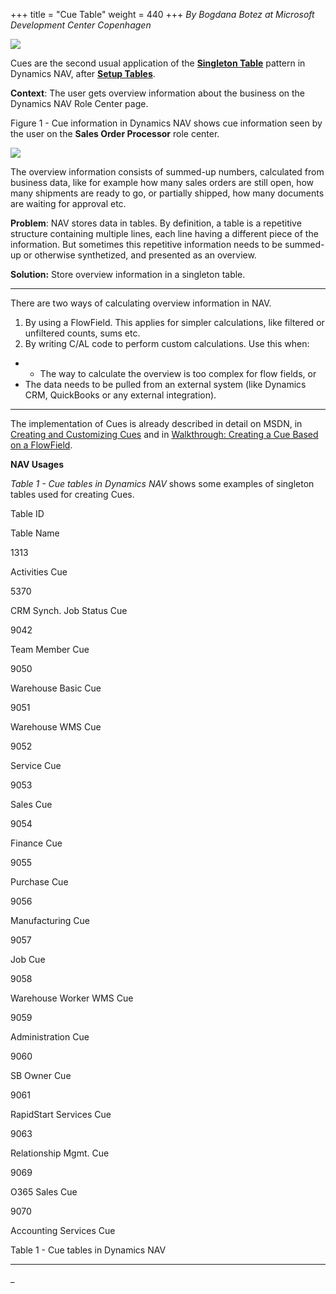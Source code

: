 +++
title = "Cue Table"
weight = 440
+++
_By Bogdana Botez at Microsoft Development Center Copenhagen_

[![ ][image0]][anchor0]  


Cues are the second usual application of the [**Singleton Table**][anchor1] pattern in Dynamics NAV, after [**Setup Tables**][anchor2].

**Context**: The user gets overview information about the business on the Dynamics NAV Role Center page.

Figure 1 - Cue information in Dynamics NAV shows cue information seen by the user on the **Sales Order Processor** role center.

[![ ][image1]][anchor3]

The overview information consists of summed-up numbers, calculated from business data, like for example how many sales orders are still open, how many shipments are ready to go, or partially shipped, how many documents are waiting for approval etc.

**Problem**: NAV stores data in tables. By definition, a table is a repetitive structure containing multiple lines, each line having a different piece of the information. But sometimes this repetitive information needs to be summed-up or otherwise synthetized, and presented as an overview.


**Solution:** Store overview information in a singleton table.

****

There are two ways of calculating overview information in NAV.

1. By using a FlowField. This applies for simpler calculations, like filtered or unfiltered counts, sums etc.
2. By writing C/AL code to perform custom calculations. Use this when:

*   * The way to calculate the overview is too complex for flow fields, or
  * The data needs to be pulled from an external system (like Dynamics CRM, QuickBooks or any external integration).

****

The implementation of Cues is already described in detail on MSDN, in [Creating and Customizing Cues][anchor4] and in [Walkthrough: Creating a Cue Based on a FlowField][anchor5].

**NAV Usages**

_Table 1 - Cue tables in Dynamics NAV_ shows some examples of singleton tables used for creating Cues.

Table ID

Table Name

1313

Activities Cue

5370

CRM Synch. Job Status Cue

9042

Team Member Cue

9050

Warehouse Basic Cue

9051

Warehouse WMS Cue

9052

Service Cue

9053

Sales Cue

9054

Finance Cue

9055

Purchase Cue

9056

Manufacturing Cue

9057

Job Cue

9058

Warehouse Worker WMS Cue

9059

Administration Cue

9060

SB Owner Cue

9061

RapidStart Services Cue

9063

Relationship Mgmt. Cue

9069

O365 Sales Cue

9070

Accounting Services Cue

Table 1 - Cue tables in Dynamics NAV

___  
_



[anchor0]: Cue-Table.png
[anchor1]: /nav/w/designpatterns/151.singleton-table
[anchor2]: /nav/w/designpatterns/76.setup-table
[anchor3]: Cue-Table-Figure-1.JPG
[anchor4]: https://msdn.microsoft.com/en-us/library/dn789553(v=nav.90).aspx
[anchor5]: https://msdn.microsoft.com/en-us/library/ff477101(v=nav.90).aspx


[image0]: Cue-Table.png
[image1]: Cue-Table-Figure-1.JPG
